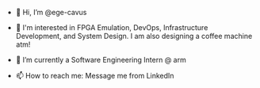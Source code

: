 - 👋 Hi, I’m @ege-cavus
- 👀 I'm interested in FPGA Emulation, DevOps, Infrastructure Development, and System Design. I am also designing a coffee machine atm!
- 🌱 I’m currently a Software Engineering Intern @ arm

- 📫 How to reach me: Message me from LinkedIn

<!---
ege-cavus/ege-cavus is a ✨ special ✨ repository because its `README.md` (this file) appears on your GitHub profile.
You can click the Preview link to take a look at your changes.
--->
